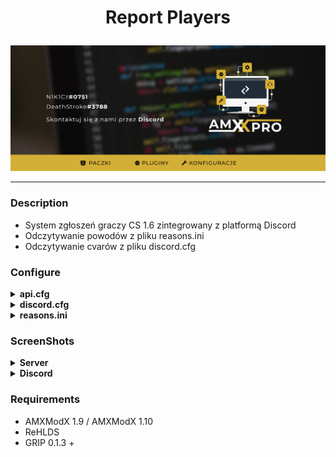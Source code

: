 <div align="center">
<h1><p></p>Report Players<p></p></h1>
<img src="https://github.com/AmxxPro-pl/.github/blob/main/Banner-new.png"></img>
</div>

---

### Description
- System zgłoszeń graczy CS 1.6 zintegrowany z platformą Discord
- Odczytywanie powodów z pliku reasons.ini
- Odczytywanie cvarów z pliku discord.cfg

</div>

### Configure
<details>
  <summary><b>api.cfg</b></summary>

```
;===================== » API - Configuration « =====================
;                     Autor: N1K1Cz
;                     Strona: © AmxxPro.pl

"Discord"
{
"report" "https://discord.com/api/webhooks/ID"
}

;===================== » API - Configuration « =====================
```
</details>

<details>
  <summary><b>discord.cfg</b></summary>

```
;===================== » Discord - Configuration « =====================
;                     Autor pluginu: N1K1Cz
;                     Strona: © AmxxPro.pl

;Glowny prefix pluginu ( [» AmxxPro.pl «] - Domyślnie )
amxxpro_discord_prefix "[» AmxxPro.pl «]"

;Co ile czasu mozna wysylac zgloszenie? ( 300 - Domyślnie )
amxxpro_discord_interval "300"

;Jaką flage musi posiadać admin, żeby być wykrywanym jako admin? ( d - Domyślnie )
amxxpro_discord_report_flag "d"

;Możliwość zgłaszania adminów? ( 1 - Tak | 0 - Nie )
amxxpro_discord_report_admin "1"

;Pokazywać # przy adminie w menu zgłoszeń? ( 1 - Tak | 0 - Nie )
amxxpro_discord_show_admin "1"

;Pokazywać czas zgłoszenia? ( 1 - Tak | 0 - Nie )
amxxpro_discord_show_time "1"

;Pokazywać mape zgłoszenia? ( 1 - Tak | 0 - Nie )
amxxpro_discord_show_map "1"

;Pokazywać powód zgłoszenia? ( 1 - Tak | 0 - Nie )
amxxpro_discord_show_reason "1"

;Czy ma być włączony własny powód zgłoszenia? ( 1 - Tak | 0 - Nie )
amxxpro_discord_my_reason "1"

;Pokazywać gracza, który zgłosił? ( 1 - Tak | 0 - Nie )
amxxpro_discord_show_player "1"

;Powiadamiać adminów o zgłoszeniu na czacie? ( 1 - Tak | 0 - Nie )
amxxpro_discord_show_ping "1"

;Pokazywać grafikę nad footerem? ( 1 - Tak | 0 - Nie )
amxxpro_discord_show_footer_img "1"

;Pokazywać grafikę thumbnail? ( 1 - Tak | 0 - Nie )
amxxpro_discord_show_thumbnail_img "1"

;ID Grup, które mają zostać oznaczone? ( @everyone - domyslnie )
amxxpro_discord_id_ranga "@everyone"

;Nazwa BOT'a
amxxpro_discord_bot_name "AmxxPro.pl - Report Player"

;Avatar BOT'a
amxxpro_discord_bot_avatar "https://i.imgur.com/EDUv58r.png"

;Tytuł BOT'a
amxxpro_discord_bot_title "ReportBot - AmxxPro.PL"

;Grafika nad footerem
amxxpro_discord_footer_img "https://i.imgur.com/nlCnT4I.png"

//Kolor EMBED ( 12092939 - domyslnie)
amxxpro_discord_color "12092939"

;Grafika thumbnail
amxxpro_discord_thumbnail_img "https://i.imgur.com/EDUv58r.png"

;===================== » Discord - Configuration « =====================
```
</details>

<details>
  <summary><b>reasons.ini</b></summary>

```
;===================== » Reasons - Configuration « =====================
;                     Autor: N1K1Cz
;                     Strona: © AmxxPro.pl

"Cheater"
"Wyzywa"
"Naduzywa Mikro"
"Nie wykonuje cel mapy"

;===================== » Reasons - Configuration « =====================
```
</details>

### ScreenShots

<details>
  <summary><b>Server</b></summary>
  
  - Chat
  
  <img src="https://github.com/AmxxPro-pl/Report-Players/blob/main/img/chat.png"></img>
  - Interval Time
  
  <img src="https://github.com/AmxxPro-pl/Report-Players/blob/main/img/time.png"></img>
  - Menu Players
  
  <img src="https://github.com/AmxxPro-pl/Report-Players/blob/main/img/players.png"></img>
  - Menu Reasons
  
  <img src="https://github.com/AmxxPro-pl/Report-Players/blob/main/img/reasons.png"></img>
</details>
<details>
  <summary><b>Discord</b></summary>
  
  - Discord Message
  
  <img src="https://github.com/AmxxPro-pl/Report-Players/blob/main/img/F8C093D3-3F56-4B5C-B79C-3875E92E14AF.jpeg"></img>
</details>

### Requirements 
- AMXModX 1.9 / AMXModX 1.10
- ReHLDS
- GRIP 0.1.3 +
